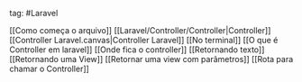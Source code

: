 tag: #Laravel 

[[Como começa o arquivo]]
[[Laravel/Controller/Controller|Controller]]
[[Controller Laravel.canvas|Controller Laravel]]
[[No terminal]]
[[O que é Controller em laravel]]
[[Onde fica o controller]]
[[Retornando texto]]
[[Retornando uma View]]
[[Retornar uma view com parâmetros]]
[[Rota para chamar o Controller]]